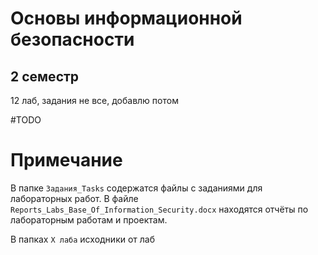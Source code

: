 
# Основы информационной безопасности

## 2 семестр

12 лаб, задания не все, добавлю потом

#TODO 

# Примечание

В папке `Задания_Tasks` содержатся файлы с заданиями для лабораторных работ.
В файле `Reports_Labs_Base_Of_Information_Security.docx` находятся отчёты по лабораторным работам и проектам.

В папках `X лаба` исходники от лаб
